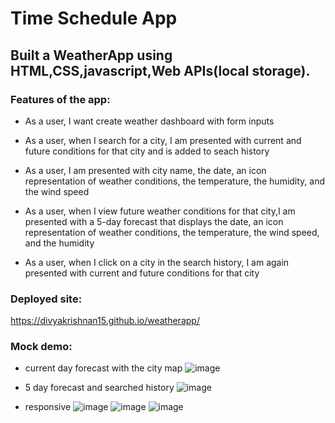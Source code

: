 # Time Schedule App

## Built a WeatherApp using HTML,CSS,javascript,Web APIs(local storage).

### Features of the app:
* As a user, I want create weather dashboard with form inputs

* As a user, when I search for a city, I am presented with current and future conditions for that city and is added to seach history

* As a user, I am presented with city name, the date, an icon representation of weather conditions, the temperature, the humidity, and the wind speed

* As a user, when I view future weather conditions for that city,I am presented with a 5-day forecast that displays the date, an icon representation of weather conditions, the temperature, the wind speed, and the humidity

* As a user, when I click on a city in the search history, I am again presented with current and future conditions for that city


### Deployed site:
https://divyakrishnan15.github.io/weatherapp/

### Mock demo:
* current day forecast with the city map
![image](https://github.com/divyakrishnan15/weatherapp/assets/40469923/319c26ae-8c4b-45eb-a168-d71e114e8936)


* 5 day forecast and searched history
![image](https://github.com/divyakrishnan15/weatherapp/assets/40469923/80ac44fe-8ba3-4a28-9831-8c4af1f830ab)

* responsive
![image](https://github.com/divyakrishnan15/weatherapp/assets/40469923/fabf25ca-fa6a-4236-b8d6-5eb79a0c1c23)
![image](https://github.com/divyakrishnan15/weatherapp/assets/40469923/5fbacb52-b87a-47d9-83e1-99ab4a0acd16)
![image](https://github.com/divyakrishnan15/weatherapp/assets/40469923/65c894fe-7504-4394-a3f5-91c866a392fa)


